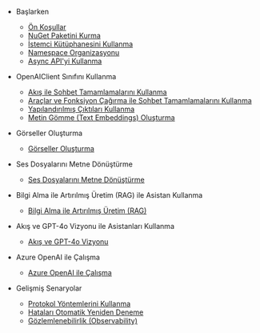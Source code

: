 * Başlarken
    * [Ön Koşullar](baslarken.md#Ön-koşullar)
    * [NuGet Paketini Kurma](baslarken.md#nuget-paketini-kurma)
    * [İstemci Kütüphanesini Kullanma](baslarken.md#İstemci-kutuphanesini-kullanma)
    * [Namespace Organizasyonu](baslarken.md#namespace-organizasyonu)
    * [Async API'yi Kullanma](baslarken.md#async-api-kullanma)

* OpenAIClient Sınıfını Kullanma
    * [Akış ile Sohbet Tamamlamalarını Kullanma](openaiclient.md#akis-sohbet-tamamlama)
    * [Araçlar ve Fonksiyon Çağırma ile Sohbet Tamamlamalarını Kullanma](openaiclient.md#araclar-fonksiyon-cagirma)
    * [Yapılandırılmış Çıktıları Kullanma](openaiclient.md#yapilandirilmis-cikti)
    * [Metin Gömme (Text Embeddings) Oluşturma](openaiclient.md#metin-gomme)

* Görseller Oluşturma
    * [Görseller Oluşturma](goruntuler.md)

* Ses Dosyalarını Metne Dönüştürme
    * [Ses Dosyalarını Metne Dönüştürme](docs/sesdosyasi.md)

* Bilgi Alma ile Artırılmış Üretim (RAG) ile Asistan Kullanma
    * [Bilgi Alma ile Artırılmış Üretim (RAG)](rag-asistan.md)

* Akış ve GPT-4o Vizyonu ile Asistanları Kullanma
    * [Akış ve GPT-4o Vizyonu](gpt4o.md)

* Azure OpenAI ile Çalışma
    * [Azure OpenAI ile Çalışma](azure-openai.md)

* Gelişmiş Senaryolar
    * [Protokol Yöntemlerini Kullanma](gelismis-senaryolar.md#protokol-yontemleri)
    * [Hataları Otomatik Yeniden Deneme](gelismis-senaryolar.md#hatalari-yeniden-deneme)
    * [Gözlemlenebilirlik (Observability)](gelismis-senaryolar.md#gozlemlenebilirlik)
